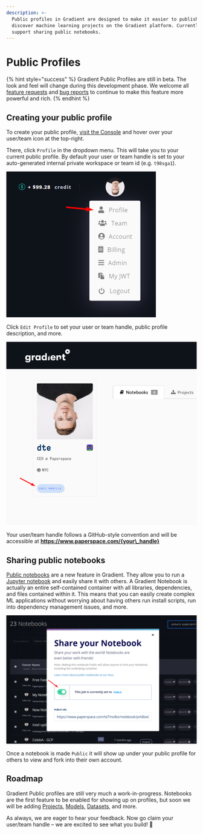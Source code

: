 ```yaml
---
description: >-
  Public profiles in Gradient are designed to make it easier to publish and
  discover machine learning projects on the Gradient platform. Currently they
  support sharing public notebooks.
---
```


# Public Profiles

{% hint style="success" %}
Gradient Public Profiles are still in beta. The look and feel will change during this development phase. We welcome all [feature requests](https://paperspace.canny.io/feature-requests) and [bug reports](https://paperspace.canny.io/bug-reports) to continue to make this feature more powerful and rich.
{% endhint %}

## Creating your public profile

To create your public profile, [visit the Console](https://www.paperspace.com/console) and hover over your user/team icon at the top-right.

There, click `Profile` in the dropdown menu. This will take you to your current public profile. By default your user or team handle is set to your auto-generated internal private workspace or team id \(e.g. `t98sga1`\).

![](../.gitbook/assets/image%20%2819%29.png)



Click `Edit Profile` to set your user or team handle, public profile description, and more.

![](../.gitbook/assets/image%20%2824%29.png)

Your user/team handle follows a GitHub-style convention and will be accessible at **https://www.paperspace.com/{your\_handle}**

## **Sharing public notebooks**

[Public notebooks](../notebooks/public-notebooks.md) are a new feature in Gradient.  They allow you to run a [Jupyter notebook](https://jupyter.org/) and easily share it with others. A Gradient Notebook is actually an entire self-contained container with all libraries, dependencies, and files contained within it. This means that you can easily create complex ML applications without worrying about having others run install scripts, run into dependency management issues, and more.

![](../.gitbook/assets/image%20%2823%29.png)

Once a notebook is made `Public` it will show up under your public profile for others to view and fork into their own account. 

## Roadmap

Gradient Public profiles are still very much a work-in-progress. Notebooks are the first feature to be enabled for showing up on profiles, but soon we will be adding [Projects](), [Models](../models/create-a-model/), [Datasets](../data/managing-data-in-gradient/), and more.

As always, we are eager to hear your feedback. Now go claim your user/team handle – we are excited to see what you build! 🙌

